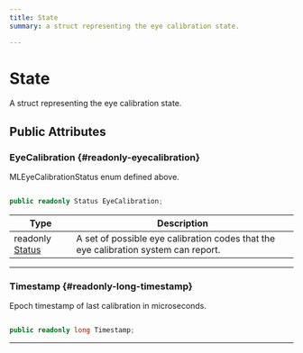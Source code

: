 ```yaml
---
title: State
summary: a struct representing the eye calibration state. 

---
```


# State




A struct representing the eye calibration state.   





## Public Attributes

### EyeCalibration {#readonly-eyecalibration}

MLEyeCalibrationStatus enum defined above. 

```csharp

public readonly Status EyeCalibration;

```

| Type | Description  | 
|--|--|
| readonly [Status](/versioned_docs/version-02-Aug-2023/unity-api/api/UnityEngine.XR.MagicLeap/MLEyeCalibration/UnityEngine.XR.MagicLeap.MLEyeCalibration.md#enums-status) | A set of possible eye calibration codes that the eye calibration system can report.  |





-----------

### Timestamp {#readonly-long-timestamp}

Epoch timestamp of last calibration in microseconds. 

```csharp

public readonly long Timestamp;

```






-----------


